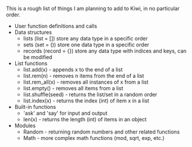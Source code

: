 This is a rough list of things I am planning to add to Kiwi, in no particular order.

* User function definitions and calls
* Data structures
	- lists (list = []) store any data type in a specific order
	- sets (set = ()) store one data type in a specific order
	- records (record = {}) store any data type with indices and keys, can be modified
* List functions
	- list.add(x) - appends x to the end of a list
	- list.rem(n) - removes n items from the end of a list
	- list.rem_all(x) - removes all instances of x from a list
	- list.empty() - removes all items from a list
 	- list.shuffle(seed) - returns the list/set in a random order
	- list.index(x) - returns the index (int) of item x in a list
* Built-in functions
	- 'ask' and 'say' for input and output
	- len(x) - returns the length (int) of items in an object
* Modules
	- Random - returning random numbers and other related functions
	- Math - more complex math functions (mod, sqrt, exp, etc.)
